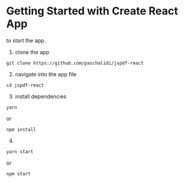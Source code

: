 # Getting Started with Create React App

to start the app. 

1. clone the app
```
git clone https://github.com/paschalidi/jspdf-react
```
2. navigate into the app file
```
cd jspdf-react
```

3. install dependencies

```
yarn
```
or
```
npm install
```

4. 
```
yarn start
```
or
```
npm start
```
